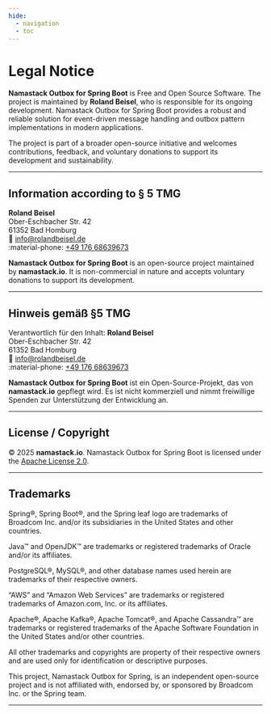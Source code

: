 ```yaml
---
hide:
  - navigation
  - toc
---
```


# Legal Notice

**Namastack Outbox for Spring Boot** is Free and Open Source Software. The project is maintained
by **Roland Beisel**, who is responsible for its ongoing development. Namastack Outbox for Spring
Boot provides a robust and reliable solution for event-driven message handling and outbox pattern
implementations in modern applications.

The project is part of a broader open-source initiative and welcomes contributions, feedback, and
voluntary donations to support its development and sustainability.

---

## Information according to § 5 TMG

**Roland Beisel**  
Ober-Eschbacher Str. 42  
61352 Bad Homburg  
:e-mail: [info@rolandbeisel.de](mailto:info@rolandbeisel.de)  
:material-phone: [+49 176 68639673](tel:+4917668639673)

**Namastack Outbox for Spring Boot** is an open-source project maintained by **namastack.io**.
It is non-commercial in nature and accepts voluntary donations to support its development.

---

## Hinweis gemäß §5 TMG

Verantwortlich für den Inhalt: **Roland Beisel**  
Ober-Eschbacher Str. 42  
61352 Bad Homburg  
:e-mail: [info@rolandbeisel.de](mailto:info@rolandbeisel.de)  
:material-phone: [+49 176 68639673](tel:+4917668639673)

**Namastack Outbox for Spring Boot** ist ein Open-Source-Projekt, das von **namastack.io** gepflegt
wird. Es ist nicht kommerziell und nimmt freiwillige Spenden zur Unterstützung der Entwicklung an.

---

## License / Copyright

© 2025 **namastack.io**. Namastack Outbox for Spring Boot is licensed under
the [Apache License 2.0](https://www.apache.org/licenses/LICENSE-2.0.html).

---

## Trademarks

Spring®, Spring Boot®, and the Spring leaf logo are trademarks of Broadcom Inc. and/or its
subsidiaries in the United States and other countries.

Java™ and OpenJDK™ are trademarks or registered trademarks of Oracle and/or its affiliates.

PostgreSQL®, MySQL®, and other database names used herein are trademarks of their respective owners.

“AWS” and “Amazon Web Services” are trademarks or registered trademarks of Amazon.com, Inc. or its
affiliates.

Apache®, Apache Kafka®, Apache Tomcat®, and Apache Cassandra™ are trademarks or registered
trademarks of the Apache Software Foundation in the United States and/or other countries.

All other trademarks and copyrights are property of their respective owners and are used only for
identification or descriptive purposes.

This project, Namastack Outbox for Spring, is an independent open-source project and is not
affiliated with, endorsed by, or sponsored by Broadcom Inc. or the Spring team.

---
